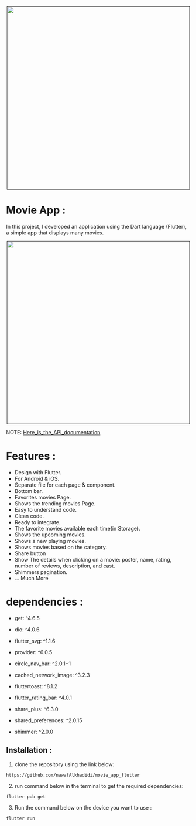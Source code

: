 <p align="center">
    <a href="">
        <img src="./example/poster.png" height="500px">
    </a>
</p>

# Movie App :

In this project, I developed an application using the Dart language (Flutter), a simple app that displays many movies.

<p align="center">
    <a href="">
        <img src="./example/poster2.png" height="500px">
    </a>
</p>

NOTE: [Here_is_the_API_documentation](https://developers.themoviedb.org/3/movies/get-movie-details)

# Features :

 - Design with Flutter.
 - For Android & iOS.
 - Separate file for each page & component.
 - Bottom bar.
 - Favorites movies Page.
 - Shows the trending movies Page.
 - Easy to understand code.
 - Clean code.
 - Ready to integrate.
 - The favorite movies available each time(in Storage).
 - Shows the upcoming movies.
 - Shows a new playing movies.
 - Shows movies based on the category.
 - Share button
 - Show The details when clicking on a movie: poster, name, rating, number of reviews, description, and cast.
 - Shimmers pagination.
 - ... Much More




# dependencies :

- get: ^4.6.5

- dio: ^4.0.6

- flutter_svg: ^1.1.6

- provider: ^6.0.5

- circle_nav_bar: ^2.0.1+1

- cached_network_image: ^3.2.3

- fluttertoast: ^8.1.2

- flutter_rating_bar: ^4.0.1

- share_plus: ^6.3.0

- shared_preferences: ^2.0.15

- shimmer: ^2.0.0


## Installation :

1. clone the repository using the link below:
```
https://github.com/nawafAlkhadidi/movie_app_flutter
```

2. run command below  in the terminal to get the required dependencies:
```
flutter pub get
```

3. Run the command below on the device you want to use :
```
flutter run
```
